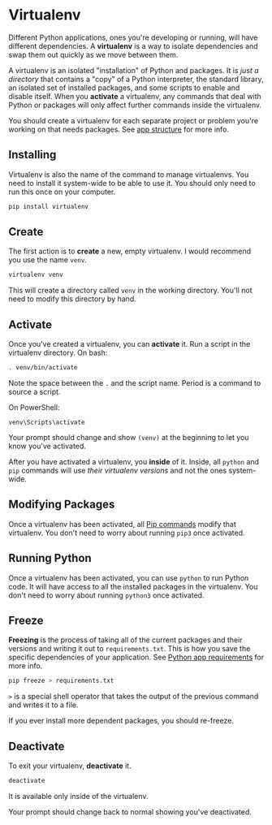 # Virtualenv

Different Python applications, ones you're developing or running, will have different dependencies.
A **virtualenv** is a way to isolate dependencies and swap them out quickly as we move between them.

A virtualenv is an isolated "installation" of Python and packages.
It is _just a directory_ that contains a "copy" of a Python interpreter, the standard library, an isolated set of installed packages, and some scripts to enable and disable itself.
When you **activate** a virtualenv, any commands that deal with Python or packages will only affect further commands inside the virtualenv.

You should create a virtualenv for each separate project or problem you're working on that needs packages.
See [app structure](/notes/py-app-structure.md) for more info.

## Installing

Virtualenv is also the name of the command to manage virtualenvs.
You need to install it system-wide to be able to use it.
You should only need to run this once on your computer.

```bash
pip install virtualenv
```

## Create

The first action is to **create** a new, empty virtualenv.
I would recommend you use the name `venv`.

```bash
virtualenv venv
```

This will create a directory called `venv` in the working directory.
You'll not need to modify this directory by hand.

## Activate

Once you've created a virtualenv, you can **activate** it.
Run a script in the virtualenv directory.
On bash:

```bash
. venv/bin/activate
```

Note the space between the `.` and the script name.
Period is a command to source a script.

On PowerShell:

```
venv\Scripts\activate
```

Your prompt should change and show `(venv)` at the beginning to let you know you've activated.

After you have activated a virtualenv, you **inside** of it.
Inside, all `python` and `pip` commands will use _their virtualenv versions_ and not the ones system-wide.

## Modifying Packages

Once a virtualenv has been activated, all [Pip commands](/notes/py-pip.md) modify that virtualenv.
You don't need to worry about running `pip3` once activated.

## Running Python

Once a virtualenv has been activated, you can use `python` to run Python code.
It will have access to all the installed packages in the virtualenv.
You don't need to worry about running `python3` once activated.

## Freeze

**Freezing** is the process of taking all of the current packages and their versions and writing it out to `requirements.txt`.
This is how you save the specific dependencies of your application.
See [Python app requirements](/notes/py-app-requirements.md) for more info.

```bash
pip freeze > requirements.txt
```

`>` is a special shell operator that takes the output of the previous command and writes it to a file.

If you ever install more dependent packages, you should re-freeze.

## Deactivate

To exit your virtualenv, **deactivate** it.

```bash
deactivate
```

It is available only inside of the virtualenv.

Your prompt should change back to normal showing you've deactivated.
